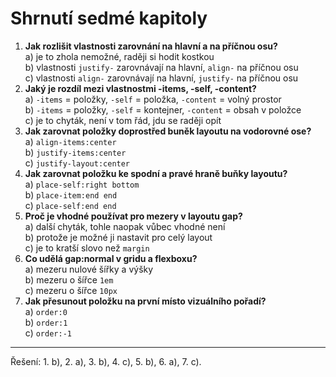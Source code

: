 <div class="colored-box pbb-a" markdown="1">

# Shrnutí sedmé kapitoly

1. **Jak rozlišit vlastnosti zarovnání na hlavní a na příčnou osu?**  
a) je to zhola nemožné, raději si hodit kostkou  
b) vlastnosti `justify-` zarovnávají na hlavní, `align-` na příčnou osu  
c) vlastnosti `align-` zarovnávají na hlavní, `justify-` na příčnou osu  
1. **Jaký je rozdíl mezi vlastnostmi -items, -self, -content?**  
a) `-items` = položky, `-self` = položka,  `-content` = volný prostor  
b) `-items` = položky, `-self` = kontejner, `-content` = obsah v položce  
c) je to  chyták, není v tom řád, jdu se raději opít  
1. **Jak zarovnat položky doprostřed buněk layoutu na vodorovné ose?**  
a) `align-items:center`  
b) `justify-items:center`  
c) `justify-layout:center`  
1. **Jak zarovnat položku ke spodní a pravé hraně buňky layoutu?**  
a) `place-self:right bottom`  
b) `place-item:end end`  
c) `place-self:end end`
1. **Proč je vhodné používat pro mezery v layoutu gap?**  
a) další chyták, tohle naopak vůbec vhodné není  
b) protože je možné ji nastavit pro celý layout  
c) je to kratší slovo než `margin`
1. **Co udělá gap:normal v gridu a flexboxu?**  
a) mezeru nulové šířky a výšky  
b) mezeru o šířce `1em`  
c) mezeru o šířce `10px`
1. **Jak přesunout položku na první místo vizuálního pořadí?**  
a) `order:0`  
b) `order:1`  
c) `order:-1`

---

Řešení: 1. b), 2. a), 3. b), 4. c), 5. b), 6. a), 7. c).

</div>
